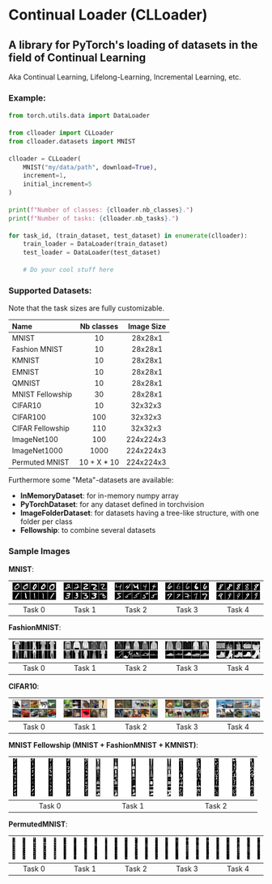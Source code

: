# Continual Loader (CLLoader)

## A library for PyTorch's loading of datasets in the field of Continual Learning

Aka Continual Learning, Lifelong-Learning, Incremental Learning, etc.

### Example:

```python
from torch.utils.data import DataLoader

from clloader import CLLoader
from clloader.datasets import MNIST

clloader = CLLoader(
    MNIST("my/data/path", download=True),
    increment=1,
    initial_increment=5
)

print(f"Number of classes: {clloader.nb_classes}.")
print(f"Number of tasks: {clloader.nb_tasks}.")

for task_id, (train_dataset, test_dataset) in enumerate(clloader):
    train_loader = DataLoader(train_dataset)
    test_loader = DataLoader(test_dataset)

    # Do your cool stuff here
```

### Supported Datasets:

Note that the task sizes are fully customizable.

|Name | Nb classes | Image Size |
|:----|:---:|:----:|
| MNIST | 10 | 28x28x1 |
| Fashion MNIST | 10 | 28x28x1 |
| KMNIST | 10 | 28x28x1 |
| EMNIST | 10 | 28x28x1 |
| QMNIST | 10 | 28x28x1 |
| MNIST Fellowship | 30 | 28x28x1 |
| CIFAR10 | 10 | 32x32x3 |
| CIFAR100 | 100 | 32x32x3 |
| CIFAR Fellowship | 110 | 32x32x3 |
| ImageNet100 | 100 | 224x224x3 |
| ImageNet1000 | 1000 | 224x224x3 |
| Permuted MNIST | 10 + X * 10 | 224x224x3 |

Furthermore some "Meta"-datasets are available:
- **InMemoryDataset**: for in-memory numpy array
- **PyTorchDataset**: for any dataset defined in torchvision
- **ImageFolderDataset**: for datasets having a tree-like structure, with one folder per class
- **Fellowship**: to combine several datasets

### Sample Images

**MNIST**:

|<img src="images/mnist_0.jpg" width="150">|<img src="images/mnist_1.jpg" width="150">|<img src="images/mnist_2.jpg" width="150">|<img src="images/mnist_3.jpg" width="150">|<img src="images/mnist_4.jpg" width="150">|
|:-------------------------:|:-------------------------:|:-------------------------:|:-------------------------:|:-------------------------:|
|Task 0 | Task 1 | Task 2 | Task 3 | Task 4|

**FashionMNIST**:

|<img src="images/fashion_mnist_0.jpg" width="150">|<img src="images/fashion_mnist_1.jpg" width="150">|<img src="images/fashion_mnist_2.jpg" width="150">|<img src="images/fashion_mnist_3.jpg" width="150">|<img src="images/fashion_mnist_4.jpg" width="150">|
|:-------------------------:|:-------------------------:|:-------------------------:|:-------------------------:|:-------------------------:|
|Task 0 | Task 1 | Task 2 | Task 3 | Task 4|

**CIFAR10**:

|<img src="images/cifar10_0.jpg" width="150">|<img src="images/cifar10_1.jpg" width="150">|<img src="images/cifar10_2.jpg" width="150">|<img src="images/cifar10_3.jpg" width="150">|<img src="images/cifar10_4.jpg" width="150">|
|:-------------------------:|:-------------------------:|:-------------------------:|:-------------------------:|:-------------------------:|
|Task 0 | Task 1 | Task 2 | Task 3 | Task 4|

**MNIST Fellowship (MNIST + FashionMNIST + KMNIST)**:

|<img src="images/mnist_fellowship_0.jpg" width="150">|<img src="images/mnist_fellowship_1.jpg" width="150">|<img src="images/mnist_fellowship_2.jpg" width="150">|
|:-------------------------:|:-------------------------:|:-------------------------:|
|Task 0 | Task 1 | Task 2 |


**PermutedMNIST**:

|<img src="images/mnist_permuted_0.jpg" width="150">|<img src="images/mnist_permuted_1.jpg" width="150">|<img src="images/mnist_permuted_2.jpg" width="150">|<img src="images/mnist_permuted_3.jpg" width="150">|<img src="images/mnist_permuted_4.jpg" width="150">|
|:-------------------------:|:-------------------------:|:-------------------------:|:-------------------------:|:-------------------------:|
|Task 0 | Task 1 | Task 2 | Task 3 | Task 4|
